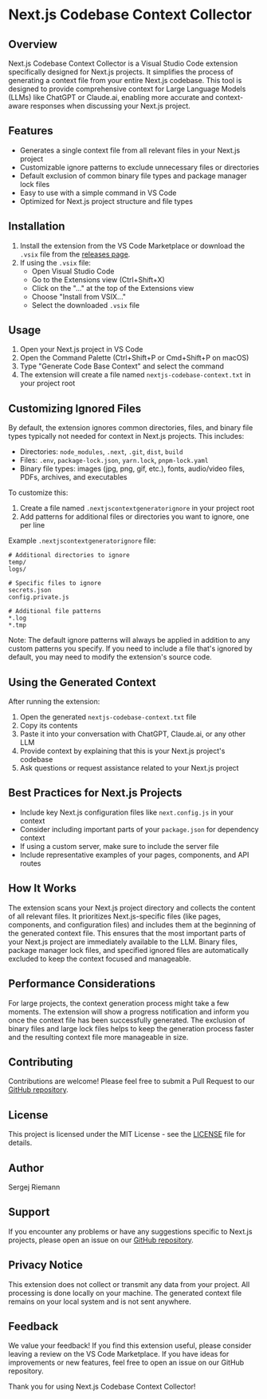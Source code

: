 # Next.js Codebase Context Collector

## Overview
Next.js Codebase Context Collector is a Visual Studio Code extension specifically designed for Next.js projects. It simplifies the process of generating a context file from your entire Next.js codebase. This tool is designed to provide comprehensive context for Large Language Models (LLMs) like ChatGPT or Claude.ai, enabling more accurate and context-aware responses when discussing your Next.js project.

## Features
- Generates a single context file from all relevant files in your Next.js project
- Customizable ignore patterns to exclude unnecessary files or directories
- Default exclusion of common binary file types and package manager lock files
- Easy to use with a simple command in VS Code
- Optimized for Next.js project structure and file types

## Installation
1. Install the extension from the VS Code Marketplace or download the `.vsix` file from the [releases page](https://github.com/Riemann-AI/nextjs-codebase-context-collector/releases).
2. If using the `.vsix` file:
   - Open Visual Studio Code
   - Go to the Extensions view (Ctrl+Shift+X)
   - Click on the "..." at the top of the Extensions view
   - Choose "Install from VSIX..."
   - Select the downloaded `.vsix` file

## Usage
1. Open your Next.js project in VS Code
2. Open the Command Palette (Ctrl+Shift+P or Cmd+Shift+P on macOS)
3. Type "Generate Code Base Context" and select the command
4. The extension will create a file named `nextjs-codebase-context.txt` in your project root

## Customizing Ignored Files
By default, the extension ignores common directories, files, and binary file types typically not needed for context in Next.js projects. This includes:

- Directories: `node_modules`, `.next`, `.git`, `dist`, `build`
- Files: `.env`, `package-lock.json`, `yarn.lock`, `pnpm-lock.yaml`
- Binary file types: images (jpg, png, gif, etc.), fonts, audio/video files, PDFs, archives, and executables

To customize this:

1. Create a file named `.nextjscontextgeneratorignore` in your project root
2. Add patterns for additional files or directories you want to ignore, one per line

Example `.nextjscontextgeneratorignore` file:
```
# Additional directories to ignore
temp/
logs/

# Specific files to ignore
secrets.json
config.private.js

# Additional file patterns
*.log
*.tmp
```

Note: The default ignore patterns will always be applied in addition to any custom patterns you specify. If you need to include a file that's ignored by default, you may need to modify the extension's source code.

## Using the Generated Context
After running the extension:
1. Open the generated `nextjs-codebase-context.txt` file
2. Copy its contents
3. Paste it into your conversation with ChatGPT, Claude.ai, or any other LLM
4. Provide context by explaining that this is your Next.js project's codebase
5. Ask questions or request assistance related to your Next.js project

## Best Practices for Next.js Projects
- Include key Next.js configuration files like `next.config.js` in your context
- Consider including important parts of your `package.json` for dependency context
- If using a custom server, make sure to include the server file
- Include representative examples of your pages, components, and API routes

## How It Works
The extension scans your Next.js project directory and collects the content of all relevant files. It prioritizes Next.js-specific files (like pages, components, and configuration files) and includes them at the beginning of the generated context file. This ensures that the most important parts of your Next.js project are immediately available to the LLM. Binary files, package manager lock files, and specified ignored files are automatically excluded to keep the context focused and manageable.

## Performance Considerations
For large projects, the context generation process might take a few moments. The extension will show a progress notification and inform you once the context file has been successfully generated. The exclusion of binary files and large lock files helps to keep the generation process faster and the resulting context file more manageable in size.

## Contributing
Contributions are welcome! Please feel free to submit a Pull Request to our [GitHub repository](https://github.com/Riemann-AI/nextjs-codebase-context-collector).

## License
This project is licensed under the MIT License - see the [LICENSE](LICENSE) file for details.

## Author
Sergej Riemann

## Support
If you encounter any problems or have any suggestions specific to Next.js projects, please open an issue on our [GitHub repository](https://github.com/Riemann-AI/nextjs-codebase-context-collector/issues).

## Privacy Notice
This extension does not collect or transmit any data from your project. All processing is done locally on your machine. The generated context file remains on your local system and is not sent anywhere.

## Feedback
We value your feedback! If you find this extension useful, please consider leaving a review on the VS Code Marketplace. If you have ideas for improvements or new features, feel free to open an issue on our GitHub repository.

Thank you for using Next.js Codebase Context Collector!